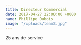 ```yaml
---
title: Directeur Commercial
date: 2017-04-27 22:00:00 +0000
name: Phillipe Dubois
image: "/uploads/team3.jpg"
---
```


25 ans de service